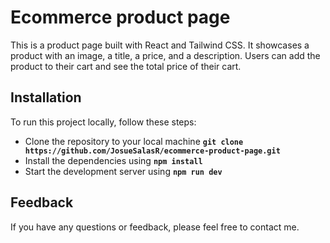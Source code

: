 # Ecommerce product page

This is a product page built with React and Tailwind CSS. It showcases a product with an image, a title, a price, and a description. Users can add the product to their cart and see the total price of their cart.

## Installation

To run this project locally, follow these steps:

- Clone the repository to your local machine **`git clone https://github.com/JosueSalasR/ecommerce-product-page.git`**
- Install the dependencies using **`npm install`**
- Start the development server using **`npm run dev`**

## Feedback

If you have any questions or feedback, please feel free to contact me.

